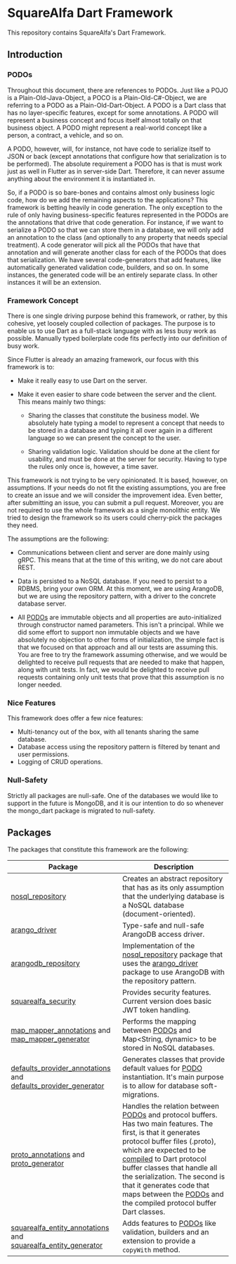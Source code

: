 # SquareAlfa Dart Framework
This repository contains SquareAlfa's Dart Framework. 

## Introduction

###  <a name="podos"></a>PODOs

Throughout this document, there are references to PODOs. Just like a POJO is a Plain-Old-Java-Object, a POCO is a Plain-Old-C#-Object, we are referring to a PODO as a Plain-Old-Dart-Object. A PODO is a Dart class that has no layer-specific features, except for some annotations. A PODO will represent a business concept and focus itself almost totally on that business object. A PODO might represent a real-world concept like a person, a contract, a vehicle, and so on. 

A PODO, however, will, for instance, not have code to serialize itself to JSON or back (except annotations that configure how that serialization is to be performed). The absolute requirement a PODO has is that is must work just as well in Flutter as in server-side Dart. Therefore, it can never assume anything about the environment it is instantiated in.

So, if a PODO is so bare-bones and contains almost only business logic code, how do we add the remaining aspects to the applications? This framework is betting heavily in code generation. The only exception to the rule of only having business-specific features represented in the PODOs are the annotations that drive that code generation. For instance, if we want to serialize a PODO so that we can store them in a database, we will only add an annotation to the class (and optionally to any property that needs special treatment). A code generator will pick all the PODOs that have that annotation and will generate another class for each of the PODOs that does that serialization. 
We have several code-generators that add features, like automatically generated validation code, builders, and so on. In some instances, the generated code will be an entirely separate class. In other instances it will be an extension.

### Framework Concept

There is one single driving purpose behind this framework, or rather, by this cohesive, yet loosely coupled collection of packages. The purpose is to enable us to use Dart as a full-stack language with as less busy work as possible. Manually typed boilerplate code fits perfectly into our definition of busy work.

Since Flutter is already an amazing framework, our focus with this framework is to:

- Make it really easy to use Dart on the server.

- Make it even easier to share code between the server and the client. This means mainly two things:

    - Sharing the classes that constitute the business model. We absolutely hate typing a model to represent a concept that needs to be stored in a database and typing it all over again in a different language so we can present the concept to the user.

    - Sharing validation logic. Validation should be done at the client for usability, and must be done at the server for security. Having to type the rules only once is, however, a time saver.

This framework is not trying to be very opinionated. It is based, however, on assumptions. If your needs do not fit the existing assumptions, you are free to create an issue and we will consider the improvement idea. Even better, after submitting an issue, you can submit a pull request. Moreover, you are not required to use the whole framework as a single monolithic entity. We tried to design the framework so its users could cherry-pick the packages they need.

The assumptions are the following:

- Communications between client and server are done mainly using gRPC. This means that at the time of this writing, we do not care about REST.

- Data is persisted to a NoSQL database. If you need to persist to a RDBMS, bring your own ORM. At this moment, we are using ArangoDB, but we are using the repository pattern, with a driver to the concrete database server.

- All [PODOs](#podos) are immutable objects and all properties are auto-initialized through constructor named parameters. This isn't a principal. While we did some effort to support non immutable objects and we have absolutely no objection to other forms of initialization, the simple fact is that we focused on that approach and all our tests are assuming this. You are free to try the framework assuming otherwise, and we would be delighted to receive pull requests that are needed to make that happen, along with unit tests. In fact, we would be delighted to receive pull requests containing only unit tests that prove that this assumption is no longer needed.

### Nice Features

This framework does offer a few nice features:
- Multi-tenancy out of the box, with all tenants sharing the same database.
- Database access using the repository pattern is filtered by tenant and user permissions.
- Logging of CRUD operations.


### Null-Safety

Strictly all packages are null-safe. One of the databases we would like to support in the future is MongoDB, and it is our intention to do so whenever the mongo_dart package is migrated to null-safety.


## Packages

The packages that constitute this framework are the following:

| Package | Description |
|---------|-------------|
|[nosql_repository](https://pub.dev/packages/nosql_repository)|Creates an abstract repository that has as its only assumption that the underlying database is a NoSQL database (document-oriented).|
|[arango_driver](https://pub.dev/packages/arango_driver)|Type-safe and null-safe ArangoDB access driver.|
|[arangodb_repository](https://pub.dev/packages/arangodb_repository)|Implementation of the [nosql_repository](https://pub.dev/packages/nosql_repository) package that uses the [arango_driver](https://pub.dev/packages/arango_driver) package to use ArangoDB with the repository pattern.|
|[squarealfa_security](https://pub.dev/packages/squarealfa_security)|Provides security features. Current version does basic JWT token handling.|
|[map_mapper_annotations](https://pub.dev/packages/map_mapper_annotations) and [map_mapper_generator](https://pub.dev/packages/map_mapper_generator)|Performs the mapping between [PODOs](#podos) and Map<String, dynamic> to be stored in NoSQL databases.|
|[defaults_provider_annotations](https://pub.dev/packages/defaults_provider_annotations) and [defaults_provider_generator](https://pub.dev/packages/defaults_provider_generator)|Generates classes that provide default values for [PODO](#podos) instantiation. It's main purpose is to allow for database soft-migrations.|
|[proto_annotations](https://pub.dev/packages/proto_annotations) and [proto_generator](https://pub.dev/packages/proto_generator)|Handles the relation between [PODOs](#podos) and protocol buffers. Has two main features. The first, is that it generates protocol buffer files (.proto), which are expected to be [compiled](https://grpc.io/docs/languages/dart/quickstart/) to Dart protocol buffer classes that handle all the serialization. The second is that it generates code that maps between the [PODOs](#podos) and the compiled protocol buffer Dart classes.|
|[squarealfa_entity_annotations](https://pub.dev/packages/squarealfa_entity_annotations) and [squarealfa_entity_generator](https://pub.dev/packages/squarealfa_entity_generator)|Adds features to [PODOs](#podos) like validation, builders and an extension to provide a ```copyWith``` method.|
